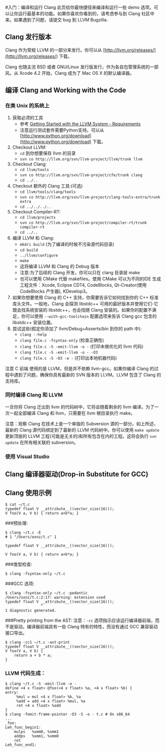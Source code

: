 #入门：编译和运行 Clang
此页给你最快捷径来编译和运行一些 demo 选项。可以让你运行最基本的功能。如果你喜欢你看到的，请考虑参与到 Clang 社区中来。如果遇到了问题，请提交 bug 到 LLVM Bugzilla.

## Clang 发行版本
Clang 作为常规 LLVM 的一部分来发行。你可以从 [http://llvm.org/releases/](http://llvm.org/releases/) 下载。

Clang 也随主流 BSD 或者 GNU/Linux 发行版发行，作为各自包管理系统的一部风。从 Xcode 4.2 开始，Clang 成为了 Mac OS X 的默认编译器。

## 编译 Clang and Working with the Code

### 在类 Unix 的系统上
1. 获取必须的工具
    * 参考 [Getting Started with the LLVM System - Requirements](http://llvm.org/docs/GettingStarted.html#requirements)
    * 注意运行测试套件需要Python支持。可以从 [http://www.python.org/download](http://www.python.org/download) 下载。
2. Checkout LLVM:
    * `cd` 到你想要保存 llvm 的目录
    * `svn co http://llvm.org/svn/llvm-project/llvm/trunk llvm`
3. Checkout Clang:
    * `cd llvm/tools`
    * `svn co http://llvm.org/svn/llvm-project/cfe/trunk clang`
    * `cd ../..`
4. Checkout 额外的 Clang 工具:(可选)
    * `cd llvm/tools/clang/tools`
    * `svn co http://llvm.org/svn/llvm-project/clang-tools-extra/trunk extra`
    * `cd ../../../..`
5. Checkout Compiler-RT:
    * `cd llvm/projects`
    * `svn co http://llvm.org/svn/llvm-project/compiler-rt/trunk compiler-rt`
    * `cd ../..`
6. 编译 LLVM 和 Clang:
    * `mkdri build` (为了编译的时候不污染源代码目录)
    * `cd build`
    * `../llvm/configure`
    * `make`
    * 这将编译 LLVM 和 Clang 的 Debug 版本
    * 注意:为了后续的 Clang 开发，你可以只在 clang 目录层 make
    * 也可以使用 CMake 代替 makefiles。使用 CMake 可以为不同的IDE 生成工程文件：Xcode, Eclipse CDT4, CodeBlocks, Qt-Creator(使用 CodeBlocks 产生器), KDevelop3。
7. 如果你想要使用 Clang 的 C++ 支持，你需要告诉它如何找到你的 C++ 标准库头文件。一般地，Clang 会探测 libstdc++ 可用的最好版本并使用它们-它既会找系统安装的 libstdc++，也会找随 Clang 安装的。如果你的配置不满足，你可以使用 `--with-gcc-toolchain` 配置选项来告诉 Clang gcc 包含的 libstdc++ 安装位置。
8. 尝试这些(假定你添加了 llvm/Debug+Asserts/bin 到你的 path 中):
    * `clang --help`
    * `clang file.c -fsyntax-only` (检查正确性)
    * `clang file.c -S -emit-llvm -o -` (打印未做优化的 llvm 代码)
    * `clang file.c -S -emit-llvm -o - -O3`
    * `clang file.c -S -O3 -o -` (打印出本地机器代码)

注意 C 前端 使用的是 LLVM，但是并不依赖 llvm-gcc。如果你编译 Clang 的过程中遇到了问题，确保你具有最新的 SVN 版本的 LLVM。LLVM 包含了 Clang 的支持库。

### 同时编译 Clang 和 LLVM
一旦你将 Clang 迁出到 llvm 的代码树中，它将会随着剩余的 llvm 编译。为了一次一起全部编译 Clang 和 llvm，只需要在 llvm 根目录执行 make。

注意：观察 Clang 在技术上是一个单独的 Subversion 源的一部分。如上所述，最新的 Clang 源代码绑定到了最新的 LLVM 代码树中。你可以使用 `make update` 更新顶层的 LLVM 工程(可能是无关的)和所有包含在内的工程。这将会执行 `svn update` 在所有相关联的 subversion。

### 使用 Visual Studio

## Clang 编译器驱动(Drop-in Substitute for GCC)
## Clang 使用示例

	$ cat ~/t.c
	typedef float V __attribute__((vector_size(16)));
	V foo(V a, V b) { return a+b*a; }

###预处理:

	$ clang ~/t.c -E
	# 1 "/Users/oxnz/t.c" 1
	
	typedef float V __attribute__((vector_size(16)));
	
	V foo(V a, V b) { return a+b*a; }

###类型检查:

	$ clang -fsyntax-only ~/t.c

###GCC 选项:

	$ clang -fsyntax-only ~/t.c -pedantic
	/Users/oxnz/t.c:2:17: warning: extension used
	typedef float V __attribute__((vector_size(16)));
	                ^
	1 diagnostic generated.

###Pretty printing from the AST:
注意：`-cc` 选项指示应该运行编译器前端，而不是驱动。编译器前端具有一些 Clang 特有的特性，而没有通过 GCC 兼容驱动接口导出。

	$ clang -cc1 ~/t.c -ast-print
	typedef float V __attribute__((vector_size(16)));
	V foo(V a, V b) {
		return a + b * a;
	}
	
### LLVM 代码生成：

	$ clang ~/t.c -S -emit-llvm -o -
	define <4 x float> @foo(<4 x float> %a, <4 x float> %b) {
	entry:
         %mul = mul <4 x float> %b, %a
         %add = add <4 x float> %mul, %a
         ret <4 x float> %add
	}
	$ clang -fomit-frame-pointer -O3 -S -o - t.c # On x86_64
	...
	_foo:
	Leh_func_begin1:
		mulps	%xmm0, %xmm1
		addps	%xmm1, %xmm0
		ret
	Leh_func_end1: